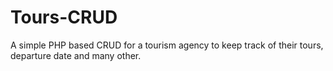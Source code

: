 # Tours-CRUD
A simple PHP based CRUD for a tourism agency to keep track of their tours, departure date and many other.
